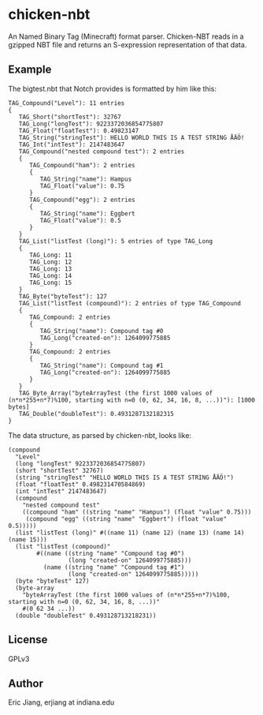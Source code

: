 # chicken-nbt

An Named Binary Tag (Minecraft) format parser.  Chicken-NBT reads in a gzipped NBT file and returns an S-expression representation of that data.

## Example

The bigtest.nbt that Notch provides is formatted by him like this:

    TAG_Compound("Level"): 11 entries
    {
       TAG_Short("shortTest"): 32767
       TAG_Long("longTest"): 9223372036854775807
       TAG_Float("floatTest"): 0.49823147
       TAG_String("stringTest"): HELLO WORLD THIS IS A TEST STRING ÅÄÖ!
       TAG_Int("intTest"): 2147483647
       TAG_Compound("nested compound test"): 2 entries
       {
          TAG_Compound("ham"): 2 entries
          {
             TAG_String("name"): Hampus
             TAG_Float("value"): 0.75
          }
          TAG_Compound("egg"): 2 entries
          {
             TAG_String("name"): Eggbert
             TAG_Float("value"): 0.5
          }
       }
       TAG_List("listTest (long)"): 5 entries of type TAG_Long
       {
          TAG_Long: 11
          TAG_Long: 12
          TAG_Long: 13
          TAG_Long: 14
          TAG_Long: 15
       }
       TAG_Byte("byteTest"): 127
       TAG_List("listTest (compound)"): 2 entries of type TAG_Compound
       {
          TAG_Compound: 2 entries
          {
             TAG_String("name"): Compound tag #0
             TAG_Long("created-on"): 1264099775885
          }
          TAG_Compound: 2 entries
          {
             TAG_String("name"): Compound tag #1
             TAG_Long("created-on"): 1264099775885
          }
       }
       TAG_Byte_Array("byteArrayTest (the first 1000 values of (n*n*255+n*7)%100, starting with n=0 (0, 62, 34, 16, 8, ...))"): [1000 bytes]
       TAG_Double("doubleTest"): 0.4931287132182315
    }

The data structure, as parsed by chicken-nbt, looks like:

    (compound
      "Level"
      (long "longTest" 9223372036854775807)
      (short "shortTest" 32767)
      (string "stringTest" "HELLO WORLD THIS IS A TEST STRING ÅÄÖ!")
      (float "floatTest" 0.498231470584869)
      (int "intTest" 2147483647)
      (compound
        "nested compound test"
        ((compound "ham" ((string "name" "Hampus") (float "value" 0.75)))
         (compound "egg" ((string "name" "Eggbert") (float "value" 0.5)))))
      (list "listTest (long)" #((name 11) (name 12) (name 13) (name 14) (name 15)))
      (list "listTest (compound)"
            #((name ((string "name" "Compound tag #0")
                     (long "created-on" 1264099775885)))
              (name ((string "name" "Compound tag #1")
                     (long "created-on" 1264099775885)))))
      (byte "byteTest" 127)
      (byte-array
        "byteArrayTest (the first 1000 values of (n*n*255+n*7)%100, starting with n=0 (0, 62, 34, 16, 8, ...))"
        #(0 62 34 ...))
      (double "doubleTest" 0.493128713218231))

## License

GPLv3

## Author

Eric Jiang, erjiang at indiana.edu
